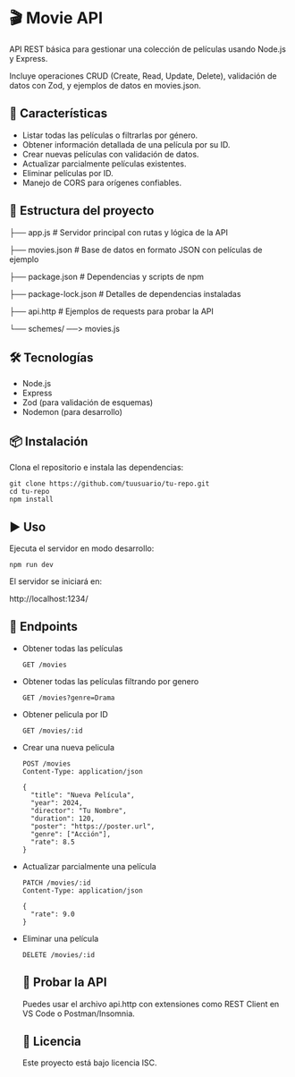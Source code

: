 <h1>🎬 Movie API</h1>

API REST básica para gestionar una colección de películas usando Node.js y Express.

Incluye operaciones CRUD (Create, Read, Update, Delete), validación de datos con Zod, y ejemplos de datos en movies.json.

<h2>🚀 Características</h2>
<ul>
  <li>Listar todas las películas o filtrarlas por género.</li>
  <li>Obtener información detallada de una película por su ID.</li>
  <li>Crear nuevas películas con validación de datos.</li>
  <li>Actualizar parcialmente películas existentes.</li>
  <li>Eliminar películas por ID.</li>
  <li>Manejo de CORS para orígenes confiables.</li>
</ul>

<h2>📂 Estructura del proyecto</h2>

├── app.js            # Servidor principal con rutas y lógica de la API

├── movies.json       # Base de datos en formato JSON con películas de ejemplo

├── package.json      # Dependencias y scripts de npm

├── package-lock.json # Detalles de dependencias instaladas

├── api.http          # Ejemplos de requests para probar la API

└── schemes/
  ──> movies.js     

<h2>🛠️ Tecnologías</h2>
<ul>
  <li>Node.js</li>
  <li>Express</li>
  <li>Zod (para validación de esquemas)</li>
  <li>Nodemon (para desarrollo)</li>
</ul>

<h2>📦 Instalación</h2>

 Clona el repositorio e instala las dependencias:

    git clone https://github.com/tuusuario/tu-repo.git
    cd tu-repo
    npm install

<h2>▶️ Uso</h2>

Ejecuta el servidor en modo desarrollo:

    npm run dev


El servidor se iniciará en:

http://localhost:1234/

<h2>📌 Endpoints</h2>
<ul>
  <li>Obtener todas las películas</li>
  
    GET /movies

<li>Obtener todas las películas filtrando por genero</li>

    GET /movies?genre=Drama

<li>Obtener pelicula por ID</li>

    GET /movies/:id

<li>Crear una nueva pelicula</li>

    POST /movies
    Content-Type: application/json

    {
      "title": "Nueva Película",
      "year": 2024,
      "director": "Tu Nombre",
      "duration": 120,
      "poster": "https://poster.url",
      "genre": ["Acción"],
      "rate": 8.5
    }

<li>Actualizar parcialmente una película</li>

    PATCH /movies/:id
    Content-Type: application/json
    
    {
      "rate": 9.0
    }

<li>Eliminar una película</li>

    DELETE /movies/:id

<h2>🧪 Probar la API</h2>
Puedes usar el archivo api.http con extensiones como REST Client en VS Code o Postman/Insomnia.

<h2>📜 Licencia</h2>
Este proyecto está bajo licencia ISC.
